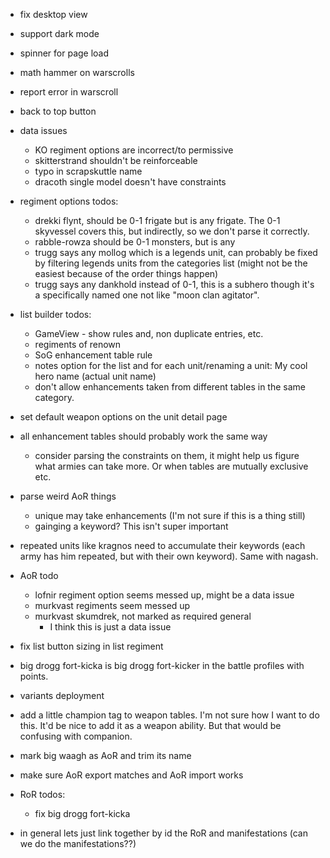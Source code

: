 * fix desktop view
* support dark mode
* spinner for page load
* math hammer on warscrolls
* report error in warscroll
* back to top button

* data issues
  * KO regiment options are incorrect/to permissive
  * skitterstrand shouldn't be reinforceable
  * typo in scrapskuttle name
  * dracoth single model doesn't have constraints

* regiment options todos:
  * drekki flynt, should be 0-1 frigate but is any frigate. The 0-1 skyvessel covers this, but indirectly, so we don't parse it correctly.
  * rabble-rowza should be 0-1 monsters, but is any
  * trugg says any mollog which is a legends unit, can probably be fixed by filtering legends units from the categories list (might not be the easiest because of the order things happen)
  * trugg says any dankhold instead of 0-1, this is a subhero though it's a specifically named one not like "moon clan agitator".

* list builder todos:
  * GameView - show rules and, non duplicate entries, etc.
  * regiments of renown
  * SoG enhancement table rule
  * notes option for the list and for each unit/renaming a unit: My cool hero name (actual unit name)
  * don't allow enhancements taken from different tables in the same category.

* set default weapon options on the unit detail page

* all enhancement tables should probably work the same way
  * consider parsing the constraints on them, it might help us figure what armies can take more. Or when tables are mutually exclusive etc.

* parse weird AoR things
  * unique may take enhancements (I'm not sure if this is a thing still)
  * gainging a keyword? This isn't super important

* repeated units like kragnos need to accumulate their keywords (each army has him repeated, but with their own keyword). Same with nagash.

* AoR todo
  * lofnir regiment option seems messed up, might be a data issue
  * murkvast regiments seem messed up
  * murkvast skumdrek, not marked as required general
    * I think this is just a data issue

* fix list button sizing in list regiment

* big drogg fort-kicka is big drogg fort-kicker in the battle profiles with points.

* variants deployment

* add a little champion tag to weapon tables. I'm not sure how I want to do this.
It'd be nice to add it as a weapon ability. But that would be confusing with companion.

* mark big waagh as AoR and trim its name
* make sure AoR export matches and AoR import works

* RoR todos:
  * fix big drogg fort-kicka

* in general lets just link together by id the RoR and manifestations (can we do the manifestations??)